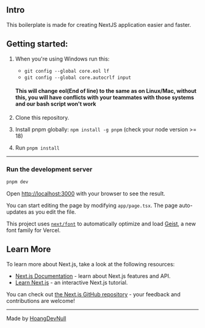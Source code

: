 ## Intro <a name="intro"></a>

This boilerplate is made for creating NextJS application easier and faster.

## Getting started: <a name="getting-started"></a>

1. When you're using Windows run this:

   - `git config --global core.eol lf`
   - `git config --global core.autocrlf input`

   #### This will change eol(End of line) to the same as on Linux/Mac, without this, you will have conflicts with your teammates with those systems and our bash script won't work

2. Clone this repository.
3. Install pnpm globally: `npm install -g pnpm` (check your node version >= 18)
4. Run `pnpm install`

---

### Run the development server

```bash
pnpm dev
```

Open [http://localhost:3000](http://localhost:3000) with your browser to see the result.

You can start editing the page by modifying `app/page.tsx`. The page auto-updates as you edit the file.

This project uses [`next/font`](https://nextjs.org/docs/app/building-your-application/optimizing/fonts) to automatically optimize and load [Geist](https://vercel.com/font), a new font family for Vercel.

## Learn More

To learn more about Next.js, take a look at the following resources:

- [Next.js Documentation](https://nextjs.org/docs) - learn about Next.js features and API.
- [Learn Next.js](https://nextjs.org/learn) - an interactive Next.js tutorial.

You can check out [the Next.js GitHub repository](https://github.com/vercel/next.js) - your feedback and contributions are welcome!

---

Made by [HoangDevNull](https://github.com/hoangdevnull)
